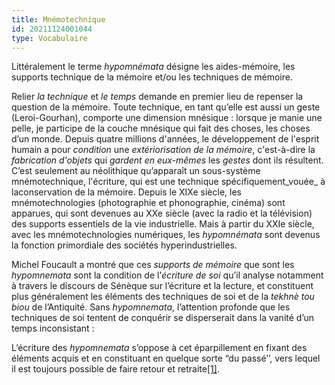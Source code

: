 ```yaml
---
title: Mnémotechnique
id: 20211124001044
type: Vocabulaire
---
```


Littéralement le terme  _hypomnémata_  désigne les aides-mémoire, les supports technique de la mémoire et/ou les techniques de mémoire.

Relier  _la technique_  et  _le temps_ demande en premier lieu de repenser la question de la mémoire. Toute technique, en tant qu’elle est aussi un geste (Leroi-Gourhan), comporte une dimension mnésique : lorsque je manie une pelle, je participe de la couche mnésique qui fait des choses, les choses d’un monde. Depuis quatre millions d'années, le développement de l'esprit humain a pour  _condition_  une  _extériorisation de la mémoire_, c'est-à-dire la  _fabrication d'objets_  qui  _gardent en eux-mêmes_  les  _gestes_ dont ils résultent. C’est seulement au néolithique qu’apparaît un sous-système mnémotechnique, l'écriture, qui est une technique spécifiquement_vouée_  à laconservation de la mémoire. Depuis le XIXe siècle, les mnémotechnologies (photographie et phonographie, cinéma) sont apparues, qui sont devenues au XXe  siècle (avec la radio et la télévision) des supports essentiels de la vie industrielle. Mais à partir du XXIe  siècle, avec les mnémotechnologies numériques, les  _hypomnémata_  sont devenus la fonction primordiale des sociétés hyperindustrielles.

Michel Foucault a montré que ces  _supports de mémoire_  que sont les  _hypomnemata_  sont la condition de l’_écriture de soi_  qu’il analyse notamment à travers le discours de Sénèque sur l’écriture et la lecture, et constituent plus généralement les éléments des techniques de soi et de la  _tekhnè tou biou_  de l’Antiquité. Sans  _hypomnemata_, l’attention profonde que les techniques de soi tentent de conquérir se disperserait dans la vanité d’un temps inconsistant :

L’écriture des  _hypomnemata_  s’oppose à cet éparpillement en fixant des éléments acquis et en constituant en quelque sorte “du passé’’, vers lequel il est toujours possible de faire retour et retraite[[1]](https://arsindustrialis.org/vocabulaire-mnemotechnique-hypomnemata#_ftn1).